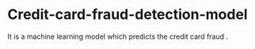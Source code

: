 # Credit-card-fraud-detection-model
It is a machine learning model which predicts the credit card fraud .
